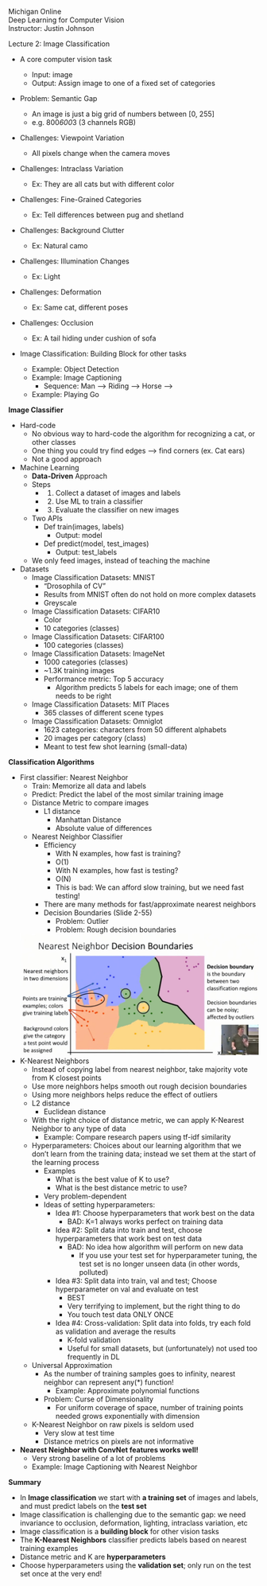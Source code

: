 Michigan Online  
Deep Learning for Computer Vision  
Instructor: Justin Johnson  

Lecture 2: Image Classification

- A core computer vision task
    - Input: image
    - Output: Assign image to one of a fixed set of categories
- Problem: Semantic Gap
    - An image is just a big grid of numbers between [0, 255]
    - e.g. 800*600*3 (3 channels RGB)
- Challenges: Viewpoint Variation
    - All pixels change when the camera moves
- Challenges: Intraclass Variation
    - Ex: They are all cats but with different color
- Challenges: Fine-Grained Categories
    - Ex: Tell differences between pug and shetland
- Challenges: Background Clutter
    - Ex: Natural camo
- Challenges: Illumination Changes
    - Ex: Light
- Challenges: Deformation
    - Ex: Same cat, different poses
- Challenges: Occlusion
    - Ex: A tail hiding under cushion of sofa

- Image Classification: Building Block for other tasks
    - Example: Object Detection
    - Example: Image Captioning
        - Sequence: Man —> Riding —> Horse —> <STOP>
    - Example: Playing Go

**Image Classifier**
- Hard-code
    - No obvious way to hard-code the algorithm for recognizing a cat, or other classes
    - One thing you could try find edges —> find corners (ex. Cat ears)
    - Not a good approach
- Machine Learning
    - **Data-Driven** Approach
    - Steps
        - 1) Collect a dataset of images and labels
        - 2) Use ML to train a classifier
        - 3) Evaluate the classifier on new images
    - Two APIs
        - Def train(images, labels)
            - Output: model
        - Def predict(model, test_images)
            - Output: test_labels
    - We only feed images, instead of teaching the machine
- Datasets
    - Image Classification Datasets: MNIST
        - “Drosophila of CV”
        - Results from MNIST often do not hold on more complex datasets
        - Greyscale
    - Image Classification Datasets: CIFAR10
        - Color
        - 10 categories (classes)
    - Image Classification Datasets: CIFAR100
        - 100 categories (classes)
    - Image Classification Datasets: ImageNet
        - 1000 categories (classes)
        - ~1.3K training images
        - Performance metric: Top 5 accuracy
            - Algorithm predicts 5 labels for each image; one of them needs to be right
    - Image Classification Datasets: MIT Places
        - 365 classes of different scene types
    - Image Classification Datasets: Omniglot
        - 1623 categories: characters from 50 different alphabets
        - 20 images per category (class)
        - Meant to test few shot learning (small-data)

**Classification Algorithms**
- First classifier: Nearest Neighbor
    - Train: Memorize all data and labels
    - Predict: Predict the label of the most similar training image
    - Distance Metric to compare images
        - L1 distance 
            - Manhattan Distance
            - Absolute value of differences
    - Nearest Neighbor Classifier
        - Efficiency
            - With N examples, how fast is training?
            - O(1)
            - With N examples, how fast is testing?
            - O(N)
            - This is bad: We can afford slow training, but we need fast testing!
        - There are many methods for fast/approximate nearest neighbors 
        - Decision Boundaries (Slide 2-55)
            - Problem: Outlier 
            - Problem: Rough decision boundaries
    <img src='static/2-55.png' width='600'> 
- K-Nearest Neighbors
    - Instead of copying label from nearest neighbor, take majority vote from K closest points
    - Use more neighbors helps smooth out rough decision boundaries
    - Using more neighbors helps reduce the effect of outliers
    - L2 distance
        - Euclidean distance
    - With the right choice of distance metric, we can apply K-Nearest Neighbor to any type of data
        - Example: Compare research papers using tf-idf similarity
    - Hyperparameters: Choices about our learning algorithm that we don’t learn from the training data; instead we set them at the start of the learning process
        - Examples
            - What is the best value of K to use?
            - What is the best distance metric to use?
        - Very problem-dependent
        - Ideas of setting hyperparameters:
            - Idea #1: Choose hyperparameters that work best on the data
                - BAD: K=1 always works perfect on training data
            - Idea #2: Split data into train and test, choose hyperparameters that work best on test data
                - BAD: No idea how algorithm will perform on new data
                    - If you use your test set for hyperparameter tuning, the test set is no longer unseen data (in other words, polluted)
            - Idea #3: Split data into train, val and test; Choose hyperparameter on val and evaluate on test
                - BEST
                - Very terrifying to implement, but the right thing to do
                - You touch test data ONLY ONCE
            - Idea #4: Cross-validation: Split data into folds, try each fold as validation and average the results
                - K-fold validation
                - Useful for small datasets, but (unfortunately) not used too frequently in DL
    - Universal Approximation
        - As the number of training samples goes to infinity, nearest neighbor can represent any(*) function!
            - Example: Approximate polynomial functions
        - Problem: Curse of Dimensionality
            - For uniform coverage of space, number of training points needed grows exponentially with dimension
    - K-Nearest Neighbor on raw pixels is seldom used
        - Very slow at test time
        - Distance metrics on pixels are not informative
- **Nearest Neighbor with ConvNet features works well!**
    - Very strong baseline of a lot of problems
    - Example: Image Captioning with Nearest Neighbor

**Summary**
- In **Image classification** we start with **a training set** of images and labels, and must predict labels on the **test set**
- Image classification is challenging due to the semantic gap: we need invariance to occlusion, deformation, lighting, intraclass variation, etc
- Image classification is a **building block** for other vision tasks
- The **K-Nearest Neighbors** classifier predicts labels based on nearest training examples
- Distance metric and K are **hyperparameters**
- Choose hyperparameters using the **validation set**; only run on the test set once at the very end!


